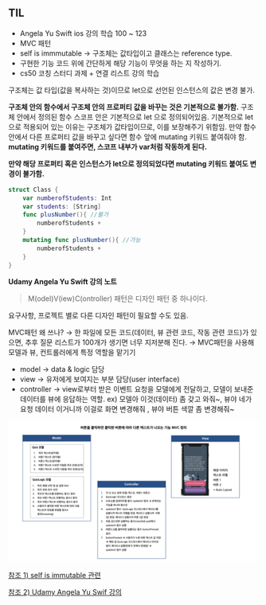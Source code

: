 ## TIL

- Angela Yu Swift ios 강의 학습 100 ~ 123
- MVC 패턴
- self is immmutable → 구조체는 값타입이고 클래스는 reference type.
- 구현한 기능 코드 위에 간단하게 해당 기능이 무엇을 하는 지 작성하기.
- cs50 코칭 스터디 과제 + 연결 리스트 강의 학습

구조체는 값 타입(값을 복사하는 것)이므로 let으로 선언된 인스턴스의 값은 변경 불가.

**구조체 안의 함수에서 구조체 안의 프로퍼티 값을 바꾸는 것은 기본적으로 불가함.** 구조체 안에서 정의된 함수 스코프 안은 기본적으로 let 으로 정의되어있음. 기본적으로 let으로 적용되어 있는 이유는 구조체가 값타입이므로, 이를 보장해주기 위함임. 만약 함수 안에서 다른 프로퍼티 값을 바꾸고 싶다면 함수 앞에 mutating 키워드 붙여줘야 함. **mutating 키워드를 붙여주면, 스코프 내부가 var처럼 작동하게 된다.**

**만약 해당 프로퍼티 혹은 인스턴스가 let으로 정의되었다면 mutating 키워드 붙여도 변경이 불가함.**

```swift
struct Class {
	var numberofStudents: Int
	var students: [String]
	func plusNumber(){ //불가
		numberofStudents + 
	}
	mutating func plusNumber(){ //가능
		numberofStudents + 
	}
}
```

**Udamy Angela Yu Swift 강의 노트**

> M(odel)V(iew)C(ontroller) 패턴은 디자인 패턴 중 하나이다.

요구사항, 프로젝트 별로 다른 디자인 패턴이 필요할 수도 있음.

MVC패턴 왜 쓰나? → 한 파일에 모든 코드(데이터, 뷰 관련 코드, 작동 관련 코드)가 있으면, 추후 질문 리스트가 100개가 생기면 너무 지저분해 진다. → MVC패턴을 사용해 모델과 뷰, 컨트롤러에게 특정 역할을 맡기기

- model → data & logic 담당
- view → 유저에게 보여지는 부분 담당(user interface)
- controller → view로부터 받은 이벤트 요청을 모델에게 전달하고, 모델이 보내준 데이터를 뷰에 응답하는 역할.  ex) 모델아 이것(데이터) 좀 갖고 와줘~, 뷰야 네가 요청 데이터 이거니까 이걸로 화면 변경해줘 , 뷰야 버튼 색깔 좀 변경해줘~

![image](../../images/20200110/0112.png)


[참조 1) self is immutable 관련](https://chris.eidhof.nl/post/structs-and-mutation-in-swift/)

[참조 2) Udamy Angela Yu Swif 강의](https://www.udemy.com/course/ios-13-app-development-bootcamp)